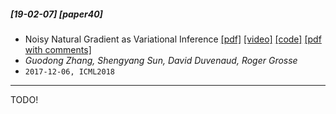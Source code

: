 ##### [19-02-07] [paper40]
- Noisy Natural Gradient as Variational Inference [[pdf]](https://arxiv.org/abs/1712.02390) [[video]](https://youtu.be/bWItvHYqKl8) [[code]](https://github.com/pomonam/NoisyNaturalGradient) [[pdf with comments]]()
- *Guodong Zhang, Shengyang Sun, David Duvenaud, Roger Grosse*
- `2017-12-06, ICML2018`

****

TODO!

